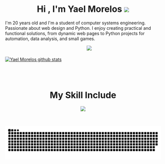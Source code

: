 <h1 align="center">Hi , I'm Yael Morelos <img src="https://media.giphy.com/media/hvRJCLFzcasrR4ia7z/giphy.gif" width="35"></h1>

 I'm 20 years old and I'm a student of computer systems engineering. Passionate about web design and Python. I enjoy creating practical and functional solutions, from dynamic web pages to Python projects for automation, data analysis, and small games.

 <img align= "right" width= "240" src= "https://media3.giphy.com/media/v1.Y2lkPTc5MGI3NjExYjNudHozZnJoZDgyMGduZDBoMnB0Yng1cmU0ODVnZHBvM2pzeWxoaCZlcD12MV9pbnRlcm5hbF9naWZfYnlfaWQmY3Q9cw/Nzpqvvevh0I7mBV9qs/giphy.gif"/>
 
 <br>
 <br>

<a href="https://github.com/yael-morelos">
   <img align="center" src="https://github-readme-stats.vercel.app/api?username=yael-morelos&count_private=true&hide=stars&show_icons=true&theme=dark&line_height=27" alt="Yael Morelos github stats" height="220px" />
  </a>

<br>
<br>
<br>
<br>
<h1 align="center">My Skill Include</h1>


<!--tech stack icons-->
<p align="center">
  <a href="https://skillicons.dev">
    <img src="https://skillicons.dev/icons?i=cpp,html,css,js,nodejs,php,git,github,mysql,py,java,react" />
  </a>
</p>

  <br>
<p align="center">
  <img  src="https://raw.githubusercontent.com/Elanza-48/Elanza-48/main/resources/img/github-contribution-grid-snake.svg"
    alt="example" />
</p>












